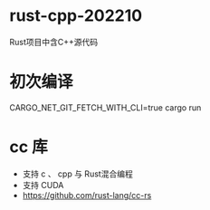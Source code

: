 # rust-cpp-202210
Rust项目中含C++源代码

# 初次编译
CARGO_NET_GIT_FETCH_WITH_CLI=true  cargo run

# cc 库
- 支持 c 、 cpp 与 Rust混合编程
- 支持 CUDA
- https://github.com/rust-lang/cc-rs
